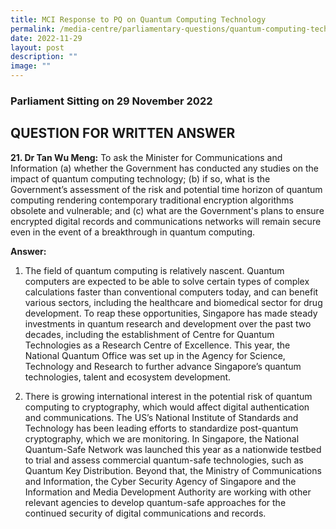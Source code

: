 ```yaml
---
title: MCI Response to PQ on Quantum Computing Technology
permalink: /media-centre/parliamentary-questions/quantum-computing-technology/
date: 2022-11-29
layout: post
description: ""
image: ""
---
```

### Parliament Sitting on 29 November 2022

QUESTION FOR WRITTEN ANSWER
------------------------------------

**21. Dr Tan Wu Meng:** To ask the Minister for Communications and Information (a) whether the Government has conducted any studies on the impact of quantum computing technology; (b) if so, what is the Government’s assessment of the risk and potential time horizon of quantum computing rendering contemporary traditional encryption algorithms obsolete and vulnerable; and (c) what are the Government's plans to ensure encrypted digital records and communications networks will remain secure even in the event of a breakthrough in quantum computing.

**Answer:**

1. The field of quantum computing is relatively nascent. Quantum computers are expected to be able to solve certain types of complex calculations faster than conventional computers today, and can benefit various sectors, including the healthcare and biomedical sector for drug development. To reap these opportunities, Singapore has made steady investments in quantum research and development over the past two decades, including the establishment of Centre for Quantum Technologies as a Research Centre of Excellence. This year, the National Quantum Office was set up in the Agency for Science, Technology and Research to further advance Singapore’s quantum technologies, talent and ecosystem development.

2. There is growing international interest in the potential risk of quantum computing to cryptography, which would affect digital authentication and communications. The US’s National Institute of Standards and Technology has been leading efforts to standardize post-quantum cryptography, which we are monitoring. In Singapore, the National Quantum-Safe Network was launched this year as a nationwide testbed to trial and assess commercial quantum-safe technologies, such as Quantum Key Distribution. Beyond that, the Ministry of Communications and Information, the Cyber Security Agency of Singapore and the Information and Media Development Authority are working with other relevant agencies to develop quantum-safe approaches for the continued security of digital communications and records. 